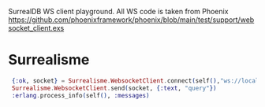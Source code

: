 SurrealDB WS client playground. All WS code is taken from Phoenix https://github.com/phoenixframework/phoenix/blob/main/test/support/websocket_client.exs

# Surrealisme

```elixir
 {:ok, socket} = Surrealisme.WebsocketClient.connect(self(),"ws://localhost:8000/rpc", :none)
 Surrealisme.WebsocketClient.send(socket, {:text, "query"})
 :erlang.process_info(self(), :messages)
```
